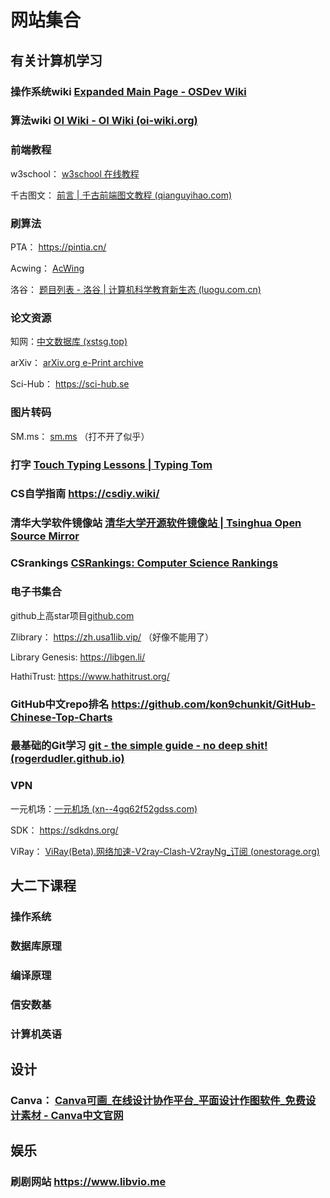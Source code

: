 # 网站集合

## 有关计算机学习

### 操作系统wiki [Expanded Main Page - OSDev Wiki](https://wiki.osdev.org/Main_Page)

### 算法wiki [OI Wiki - OI Wiki (oi-wiki.org)](https://oi-wiki.org/)

### 前端教程 

w3school： [w3school 在线教程](https://www.w3school.com.cn/)

千古图文： [前言 | 千古前端图文教程 (qianguyihao.com)](https://web.qianguyihao.com/#前言)

### 刷算法

PTA： https://pintia.cn/

Acwing： [AcWing](https://www.acwing.com/)

洛谷： [题目列表 - 洛谷 | 计算机科学教育新生态 (luogu.com.cn)](https://www.luogu.com.cn/problem/list?tag=&page=1&difficulty=1&orderBy=&order=)

### 论文资源

知网：[中文数据库 (xstsg.top)](http://wen.xstsg.top/e/action/ListInfo/?classid=61)

arXiv： [arXiv.org e-Print archive](https://arxiv.org/)

Sci-Hub： https://sci-hub.se

### 图片转码

SM.ms： [sm.ms](https://sm.ms/) （打不开了似乎）

### 打字  [Touch Typing Lessons | Typing Tom](https://www.typingtom.com/lessons)

### CS自学指南  https://csdiy.wiki/

### 清华大学软件镜像站  [清华大学开源软件镜像站 | Tsinghua Open Source Mirror](https://mirrors.tuna.tsinghua.edu.cn/)

### CSrankings [CSRankings: Computer Science Rankings](https://csrankings.org/#/fromyear/2012/toyear/2022/index?all&cn)

### 电子书集合  

github上高star项目[github.com](https://github.com/EbookFoundation/free-programming-books/blob/main/books/free-programming-books-zh.md)

Zlibrary： https://zh.usa1lib.vip/ （好像不能用了）

Library Genesis: https://libgen.li/

HathiTrust: https://www.hathitrust.org/

### GitHub中文repo排名  https://github.com/kon9chunkit/GitHub-Chinese-Top-Charts

### 最基础的Git学习 [git - the simple guide - no deep shit! (rogerdudler.github.io)](https://rogerdudler.github.io/git-guide/index.zh.html)

### VPN

一元机场：[一元机场 (xn--4gq62f52gdss.com)](https://xn--4gq62f52gdss.com/#/knowledge)

SDK： https://sdkdns.org/

ViRay： [ViRay(Beta).网络加速-V2ray-Clash-V2rayNg_订阅 (onestorage.org)](https://viray.onestorage.org/)



## 大二下课程

### 操作系统

### 数据库原理

### 编译原理

### 信安数基

### 计算机英语

## 设计

### Canva： [Canva可画_在线设计协作平台_平面设计作图软件_免费设计素材 - Canva中文官网](https://www.canva.cn/)

## 娱乐

### 刷剧网站 https://www.libvio.me

